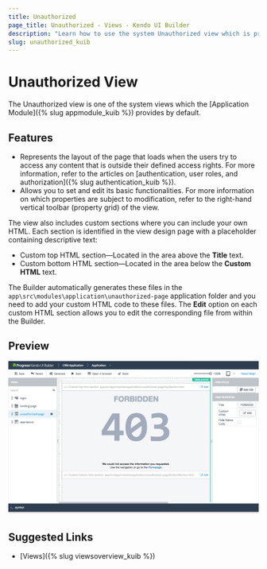 ```yaml
---
title: Unauthorized
page_title: Unauthorized - Views - Kendo UI Builder
description: "Learn how to use the system Unauthorized view which is provided by the Kendo UI Builder tool for creating and managing Angular and AngularJS-based web applications."
slug: unauthorized_kuib
---
```


# Unauthorized View

The Unauthorized view is one of the system views which the [Application Module]({% slug appmodule_kuib %}) provides by default.

## Features

* Represents the layout of the page that loads when the users try to access any content that is outside their defined access rights. For more information, refer to the articles on [authentication, user roles, and authorization]({% slug authentication_kuib %}).
* Allows you to set and edit its basic functionalities. For more information on which properties are subject to modification, refer to the right-hand vertical toolbar (property grid) of the view.

The view also includes custom sections where you can include your own HTML. Each section is identified in the view design page with a placeholder containing descriptive text:

* Custom top HTML section&mdash;Located in the area above the **Title** text.
* Custom bottom HTML section&mdash;Located in the area below the **Custom HTML** text.

The Builder automatically generates these files in the `app\src\modules\application\unauthorized-page` application folder and you need to add your custom HTML code to these files. The **Edit** option on each custom HTML section allows you to edit the corresponding file from within the Builder.

## Preview

<img src="../images/kuib-views-unauthorized.png" class="img-responsive" alt="Unauthorized View"/>

## Suggested Links

* [Views]({% slug viewsoverview_kuib %})
